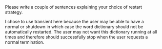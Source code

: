 
Please write a couple of sentences explaining your choice of restart
strategy.


I chose to use transient here because the user may be able to have a normal or shutdown in which case the word dictionary should not be automatically restarted. The user may not want this dictionary running at all times and therefore should successfully stop when the user requests a normal termination.
